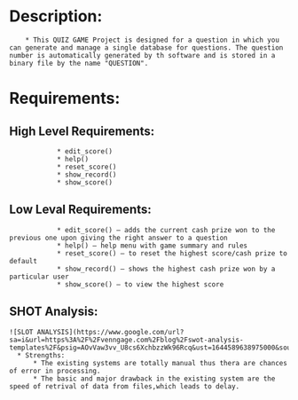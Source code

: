 # Description:
        * This QUIZ GAME Project is designed for a question in which you can generate and manage a single database for questions. The question number is automatically generated by th software and is stored in a binary file by the name "QUESTION".
  # Requirements:
  ## High Level Requirements:
                * edit_score() 
                * help()
                * reset_score() 
                * show_record()
                * show_score() 
   ## Low Leval Requirements:
                * edit_score() – adds the current cash prize won to the previous one upon giving the right answer to a question
                * help() – help menu with game summary and rules
                * reset_score() – to reset the highest score/cash prize to default
                * show_record() – shows the highest cash prize won by a particular user
                * show_score() – to view the highest score
## SHOT Analysis:
    ![SLOT ANALYSIS](https://www.google.com/url?sa=i&url=https%3A%2F%2Fvenngage.com%2Fblog%2Fswot-analysis-templates%2F&psig=AOvVaw3vv_U8cs6XchbzzWk96Rcq&ust=1644589638975000&source=images&cd=vfe&ved=0CAsQjRxqFwoTCKDZuvyr9fUCFQAAAAAdAAAAABAN)
      * Strengths:
          * The existing systems are totally manual thus thera are chances of error in processing.
          * The basic and major drawback in the existing system are the speed of retrival of data from files,which leads to delay.  
